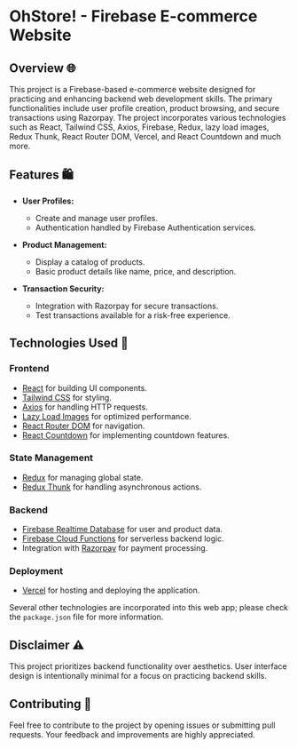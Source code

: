 # OhStore! - Firebase E-commerce Website

## Overview 🌐

This project is a Firebase-based e-commerce website designed for practicing and enhancing backend web development skills. The primary functionalities include user profile creation, product browsing, and secure transactions using Razorpay. The project incorporates various technologies such as React, Tailwind CSS, Axios, Firebase, Redux, lazy load images, Redux Thunk, React Router DOM, Vercel, and React Countdown and much more.

## Features 🛍️

- **User Profiles:**
  - Create and manage user profiles.
  - Authentication handled by Firebase Authentication services.

- **Product Management:**
  - Display a catalog of products.
  - Basic product details like name, price, and description.

- **Transaction Security:**
  - Integration with Razorpay for secure transactions.
  - Test transactions available for a risk-free experience.

## Technologies Used 🚀

### Frontend

- [React](https://reactjs.org/) for building UI components.
- [Tailwind CSS](https://tailwindcss.com/) for styling.
- [Axios](https://axios-http.com/) for handling HTTP requests.
- [Lazy Load Images](https://www.npmjs.com/package/react-lazyload) for optimized performance.
- [React Router DOM](https://reactrouter.com/) for navigation.
- [React Countdown](https://www.npmjs.com/package/react-countdown) for implementing countdown features.

### State Management

- [Redux](https://redux.js.org/) for managing global state.
- [Redux Thunk](https://github.com/reduxjs/redux-thunk) for handling asynchronous actions.

### Backend

- [Firebase Realtime Database](https://firebase.google.com/docs/database) for user and product data.
- [Firebase Cloud Functions](https://firebase.google.com/docs/functions) for serverless backend logic.
- Integration with [Razorpay](https://razorpay.com/) for payment processing.

### Deployment

- [Vercel](https://vercel.com/) for hosting and deploying the application.

Several other technologies are incorporated into this web app; please check the `package.json` file for more information.

## Disclaimer ⚠️

This project prioritizes backend functionality over aesthetics. User interface design is intentionally minimal for a focus on practicing backend skills.

## Contributing 🤝

Feel free to contribute to the project by opening issues or submitting pull requests. Your feedback and improvements are highly appreciated.
